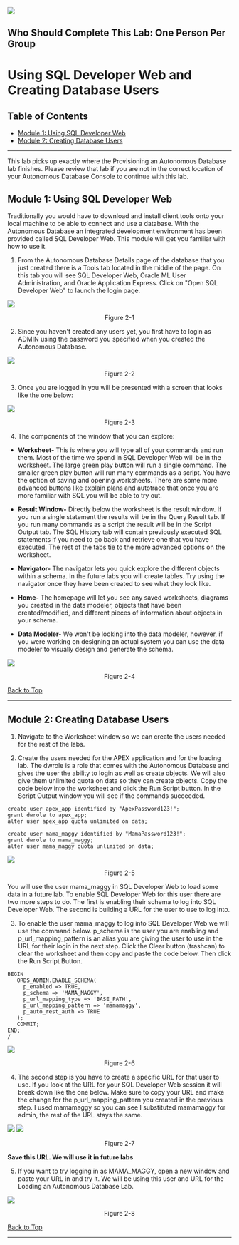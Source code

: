![](./media/labs.jpg)

## Who Should Complete This Lab: One Person Per Group

# Using SQL Developer Web and Creating Database Users

## Table of Contents

- [Module 1: Using SQL Developer Web](#module-1--using-sql-developer-web)
- [Module 2: Creating Database Users](#module-2--creating-database-users)

*****

This lab picks up exactly where the Provisioning an Autonomous Database lab finishes. Please review that lab if you are not in the correct location of your Autonomous Database Console to continue with this lab.

## Module 1:  Using SQL Developer Web

Traditionally you would have to download and install client tools onto your local machine to be able to connect and use a database. With the Autonomous Database an integrated development environment has been provided called SQL Developer Web. This module will get you familiar with how to use it.

1. From the Autonomous Database Details page of the database that you just created there is a Tools tab located in the middle of the page. On this tab you will see SQL Developer Web, Oracle ML User Administration, and Oracle Application Express. Click on "Open SQL Developer Web" to launch the login page.

![](media/atp_tools.png)
<p align="center">Figure 2-1</p>

2. Since you haven't created any users yet, you first have to login as ADMIN using the password you specified when you created the Autonomous Database.

![](media/sql_web_dev_admin_login.png)
<p align="center">Figure 2-2</p>

3. Once you are logged in you will be presented with a screen that looks like the one below:

![](media/sqlwebdev_landing.png)
<p align="center">Figure 2-3</p>

4. The components of the window that you can explore:
* **Worksheet-** This is where you will type all of your commands and run them. Most of the time we spend in SQL Developer Web will be in the worksheet. The large green play button will run a single command. The smaller green play button will run many commands as a script. You have the option of saving and opening worksheets. There are some more advanced buttons like explain plans and autotrace that once you are more familiar with SQL you will be able to try out.

* **Result Window-** Directly below the worksheet is the result window. If you run a single statement the results will be in the Query Result tab. If you run many commands as a script the result will be in the Script Output tab. The SQL History tab will contain previously executed SQL statements if you need to go back and retrieve one that you have executed. The rest of the tabs tie to the more advanced options on the worksheet.

* **Navigator-** The navigator lets you quick explore the different objects within a schema. In the future labs you will create tables. Try using the navigator once they have been created to see what they look like.

* **Home-** The homepage will let you see any saved worksheets, diagrams you created in the data modeler, objects that have been created/modified, and different pieces of information about objects in your schema.

* **Data Modeler-** We won't be looking into the data modeler, however, if you were working on designing an actual system you can use the data modeler to visually design and generate the schema.

![](media/sqlwebdev_landing_markup.png)
<p align="center">Figure 2-4</p>

[Back to Top](#table-of-contents)
*****


## Module 2:  Creating Database Users

1. Navigate to the Worksheet window so we can create the users needed for the rest of the labs.

2. Create the users needed for the APEX application and for the loading lab. The dwrole is a role that comes with the Autonomous Database and gives the user the ability to login as well as create objects. We will also give them unlimited quota on data so they can create objects. Copy the code below into the worksheet and click the Run Script button. In the Script Output window you will see if the commands succeeded.

```
create user apex_app identified by "ApexPassword123!";
grant dwrole to apex_app;
alter user apex_app quota unlimited on data;

create user mama_maggy identified by "MamaPassword123!";
grant dwrole to mama_maggy;
alter user mama_maggy quota unlimited on data;
```

![](media/sqlwebdev_create_users.png)
<p align="center">Figure 2-5</p>

You will use the user mama_maggy in SQL Developer Web to load some data in a future lab. To enable SQL Developer Web for this user there are two more steps to do. The first is enabling their schema to log into SQL Developer Web. The second is building a URL for the user to use to log into.

3. To enable the user mama_maggy to log into SQL Developer Web we will use the command below. p_schema is the user you are enabling and p_url_mapping_pattern is an alias you are giving the user to use in the URL for their login in the next step. Click the Clear button (trashcan) to clear the worksheet and then copy and paste the code below. Then click the Run Script Button.

```
BEGIN
   ORDS_ADMIN.ENABLE_SCHEMA(
     p_enabled => TRUE,
     p_schema => 'MAMA_MAGGY',
     p_url_mapping_type => 'BASE_PATH',
     p_url_mapping_pattern => 'mamamaggy',
     p_auto_rest_auth => TRUE
   );
   COMMIT;
END;
/
```
![](media/sqlwebdev_enable_schema.png)
<p align="center">Figure 2-6</p>

4. The second step is you have to create a specific URL for that user to use. If you look at the URL for your SQL Developer Web session it will break down like the one below. Make sure to copy your URL and make the change for the p_url_mapping_pattern you created in the previous step. I used mamamaggy so you can see I substituted mamamaggy for admin, the rest of the URL stays the same.

![](media/sqlwebdev_old_url.png)
![](media/sqlwebdev_new_url.png)
<p align="center">Figure 2-7</p>

**Save this URL. We will use it in future labs**

5. If you want to try logging in as MAMA_MAGGY, open a new window and paste your URL in and try it. We will be using this user and URL for the Loading an Autonomous Database Lab.

![](media/sqlwebdev_mamamaggy_login.png)
<p align="center">Figure 2-8</p>

[Back to Top](#table-of-contents)
*****
